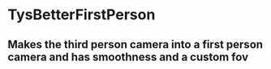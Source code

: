 # TysBetterFirstPerson
## Makes the third person camera into a first person camera and has smoothness and a custom fov
